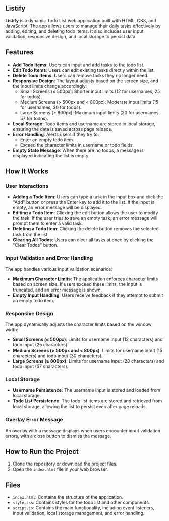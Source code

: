 ## Listify

**Listify** is a dynamic Todo List web application built with HTML, CSS, and JavaScript. The app allows users to manage their daily tasks effectively by adding, editing, and deleting todo items. It also includes user input validation, responsive design, and local storage to persist data.

## Features

- **Add Todo Items**: Users can input and add tasks to the todo list.
- **Edit Todo Items**: Users can edit existing tasks directly within the list.
- **Delete Todo Items**: Users can remove tasks they no longer need.
- **Responsive Design**: The layout adjusts based on the screen size, and the input limits change accordingly:
  - Small Screens (≤ 500px): Shorter input limits (12 for usernames, 25 for todos).
  - Medium Screens (> 500px and < 800px): Moderate input limits (15 for usernames, 30 for todos).
  - Large Screens (≥ 800px): Maximum input limits (20 for usernames, 57 for todos).
- **Local Storage**: Todo items and username are stored in local storage, ensuring the data is saved across page reloads.
- **Error Handling**: Alerts users if they try to:
  - Enter an empty todo item.
  - Exceed the character limits in username or todo fields.
- **Empty State Message**: When there are no todos, a message is displayed indicating the list is empty.

## How It Works

### User Interactions

- **Adding a Todo Item**: Users can type a task in the input box and click the "Add" button or press the Enter key to add it to the list. If the input is empty, an error message will be displayed.
- **Editing a Todo Item**: Clicking the edit button allows the user to modify the task. If the user tries to save an empty task, an error message will prompt them to enter a valid task.
- **Deleting a Todo Item**: Clicking the delete button removes the selected task from the list.
- **Clearing All Todos**: Users can clear all tasks at once by clicking the "Clear Todos" button.

### Input Validation and Error Handling

The app handles various input validation scenarios:

- **Maximum Character Limits**: The application enforces character limits based on screen size. If users exceed these limits, the input is truncated, and an error message is shown.
- **Empty Input Handling**: Users receive feedback if they attempt to submit an empty todo item.

### Responsive Design

The app dynamically adjusts the character limits based on the window width:

- **Small Screens (≤ 500px)**: Limits for username input (12 characters) and todo input (25 characters).
- **Medium Screens (> 500px and < 800px)**: Limits for username input (15 characters) and todo input (30 characters).
- **Large Screens (≥ 800px)**: Limits for username input (20 characters) and todo input (57 characters).

### Local Storage

- **Username Persistence**: The username input is stored and loaded from local storage.
- **Todo List Persistence**: The todo list items are stored and retrieved from local storage, allowing the list to persist even after page reloads.

### Overlay Error Message

An overlay with a message displays when users encounter input validation errors, with a close button to dismiss the message.

## How to Run the Project

1. Clone the repository or download the project files.
2. Open the `index.html` file in your web browser.

## Files

- `index.html`: Contains the structure of the application.
- `style.css`: Contains styles for the todo list and other components.
- `script.js`: Contains the main functionality, including event listeners, input validation, local storage management, and error handling.
